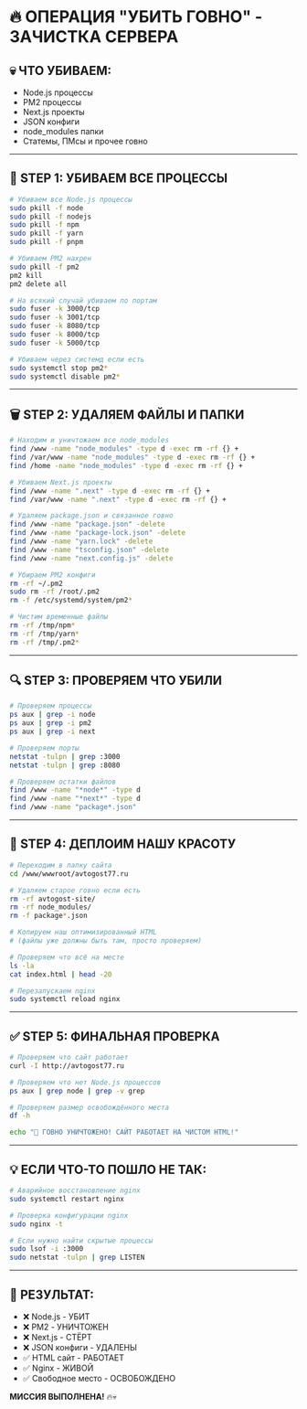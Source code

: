 # 🔥 ОПЕРАЦИЯ "УБИТЬ ГОВНО" - ЗАЧИСТКА СЕРВЕРА

## 💀 **ЧТО УБИВАЕМ:**
- Node.js процессы
- PM2 процессы 
- Next.js проекты
- JSON конфиги
- node_modules папки
- Статемы, ПМсы и прочее говно

---

## 🚫 **STEP 1: УБИВАЕМ ВСЕ ПРОЦЕССЫ**

```bash
# Убиваем все Node.js процессы
sudo pkill -f node
sudo pkill -f nodejs
sudo pkill -f npm
sudo pkill -f yarn
sudo pkill -f pnpm

# Убиваем PM2 нахрен
sudo pkill -f pm2
pm2 kill
pm2 delete all

# На всякий случай убиваем по портам
sudo fuser -k 3000/tcp
sudo fuser -k 3001/tcp
sudo fuser -k 8080/tcp
sudo fuser -k 8000/tcp
sudo fuser -k 5000/tcp

# Убиваем через системд если есть
sudo systemctl stop pm2*
sudo systemctl disable pm2*
```

---

## 🗑️ **STEP 2: УДАЛЯЕМ ФАЙЛЫ И ПАПКИ**

```bash
# Находим и уничтожаем все node_modules
find /www -name "node_modules" -type d -exec rm -rf {} +
find /var/www -name "node_modules" -type d -exec rm -rf {} +
find /home -name "node_modules" -type d -exec rm -rf {} +

# Убиваем Next.js проекты
find /www -name ".next" -type d -exec rm -rf {} +
find /var/www -name ".next" -type d -exec rm -rf {} +

# Удаляем package.json и связанное говно
find /www -name "package.json" -delete
find /www -name "package-lock.json" -delete
find /www -name "yarn.lock" -delete
find /www -name "tsconfig.json" -delete
find /www -name "next.config.js" -delete

# Убираем PM2 конфиги
rm -rf ~/.pm2
sudo rm -rf /root/.pm2
rm -f /etc/systemd/system/pm2*

# Чистим временные файлы
rm -rf /tmp/npm*
rm -rf /tmp/yarn*
rm -rf /tmp/.pm2*
```

---

## 🔍 **STEP 3: ПРОВЕРЯЕМ ЧТО УБИЛИ**

```bash
# Проверяем процессы
ps aux | grep -i node
ps aux | grep -i pm2
ps aux | grep -i next

# Проверяем порты
netstat -tulpn | grep :3000
netstat -tulpn | grep :8080

# Проверяем остатки файлов
find /www -name "*node*" -type d
find /www -name "*next*" -type d
find /www -name "package*.json"
```

---

## 🚛 **STEP 4: ДЕПЛОИМ НАШУ КРАСОТУ**

```bash
# Переходим в папку сайта
cd /www/wwwroot/avtogost77.ru

# Удаляем старое говно если есть
rm -rf avtogost-site/
rm -rf node_modules/
rm -f package*.json

# Копируем наш оптимизированный HTML
# (файлы уже должны быть там, просто проверяем)

# Проверяем что всё на месте
ls -la
cat index.html | head -20

# Перезапускаем nginx
sudo systemctl reload nginx
```

---

## ✅ **STEP 5: ФИНАЛЬНАЯ ПРОВЕРКА**

```bash
# Проверяем что сайт работает
curl -I http://avtogost77.ru

# Проверяем что нет Node.js процессов
ps aux | grep node | grep -v grep

# Проверяем размер освобождённого места
df -h

echo "🎉 ГОВНО УНИЧТОЖЕНО! САЙТ РАБОТАЕТ НА ЧИСТОМ HTML!"
```

---

## 💡 **ЕСЛИ ЧТО-ТО ПОШЛО НЕ ТАК:**

```bash
# Аварийное восстановление nginx
sudo systemctl restart nginx

# Проверка конфигурации nginx
sudo nginx -t

# Если нужно найти скрытые процессы
sudo lsof -i :3000
sudo netstat -tulpn | grep LISTEN
```

---

## 🎯 **РЕЗУЛЬТАТ:**
- ❌ Node.js - УБИТ
- ❌ PM2 - УНИЧТОЖЕН  
- ❌ Next.js - СТЁРТ
- ❌ JSON конфиги - УДАЛЕНЫ
- ✅ HTML сайт - РАБОТАЕТ
- ✅ Nginx - ЖИВОЙ
- ✅ Свободное место - ОСВОБОЖДЕНО

**МИССИЯ ВЫПОЛНЕНА!** 🔥💀